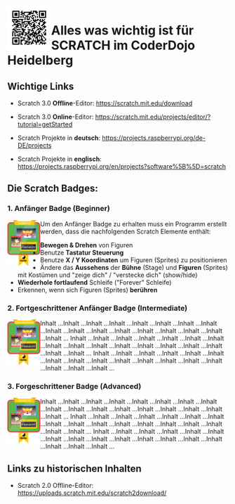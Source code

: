 <img align="left" width="100" height="100" src="https://github.com/CoderDojoHD/DojoContent/blob/master/Scratch/CoderDojoHD-Scratch.png">

# Alles was wichtig ist für SCRATCH im CoderDojo Heidelberg

## Wichtige Links
* Scratch 3.0 **Offline**-Editor: https://scratch.mit.edu/download
* Scratch 3.0 **Online**-Editor: https://scratch.mit.edu/projects/editor/?tutorial=getStarted


* Scratch Projekte in **deutsch**: https://projects.raspberrypi.org/de-DE/projects
* Scratch Projekte in **englisch**: https://projects.raspberrypi.org/en/projects?software%5B%5D=scratch

## Die Scratch Badges:

### 1. **Anfänger Badge** (Beginner)
<img align="left" width="75" height="104" src="https://github.com/CoderDojoHD/DojoContent/blob/master/Scratch/Badge-1-Beginner.png">

Um den Anfänger Badge zu erhalten muss ein Programm erstellt werden, dass die nachfolgenden Scratch Elemente enthält:


* **Bewegen & Drehen** von Figuren
* Benutze **Tastatur Steuerung**
* Benutze **X / Y Koordinaten** um Figuren (Sprites) zu positionieren
* Ändere das **Aussehens** der **Bühne** (Stage) und **Figuren** (Sprites) mit Kostümen und "zeige dich" / "verstecke dich" (show/hide)
* **Wiederhole fortlaufend** Schleife ("Forever" Schleife)
* Erkennen, wenn sich Figuren (Sprites) **berühren**


### 2. **Fortgeschrittener Anfänger** Badge (Intermediate)
<img align="left" width="75" height="104" src="https://github.com/CoderDojoHD/DojoContent/blob/master/Scratch/Badge-2-Intermediate.png">

Inhalt ...Inhalt ...Inhalt ...Inhalt ...Inhalt ...Inhalt ...Inhalt ...Inhalt ...Inhalt ...Inhalt ...Inhalt ...Inhalt ...Inhalt ...Inhalt ...Inhalt ...Inhalt ...Inhalt ...
Inhalt ...Inhalt ...Inhalt ...Inhalt ...Inhalt ...Inhalt ...Inhalt ...Inhalt ...Inhalt ...Inhalt ...Inhalt ...Inhalt ...Inhalt ...Inhalt ...Inhalt ...Inhalt ...Inhalt ...
Inhalt ...Inhalt ...Inhalt ...Inhalt ...Inhalt ...Inhalt ...Inhalt ...Inhalt ...Inhalt ...Inhalt ...Inhalt ...Inhalt ...Inhalt ...Inhalt ...Inhalt ...Inhalt ...Inhalt ...


### 3. **Forgeschrittener Badge** (Advanced) 
<img align="left" width="75" height="104" src="https://github.com/CoderDojoHD/DojoContent/blob/master/Scratch/Badge-3-Advanced.png">

Inhalt ...Inhalt ...Inhalt ...Inhalt ...Inhalt ...Inhalt ...Inhalt ...Inhalt ...Inhalt ...Inhalt ...Inhalt ...Inhalt ...Inhalt ...Inhalt ...Inhalt ...Inhalt ...Inhalt ...
Inhalt ...Inhalt ...Inhalt ...Inhalt ...Inhalt ...Inhalt ...Inhalt ...Inhalt ...Inhalt ...Inhalt ...Inhalt ...Inhalt ...Inhalt ...Inhalt ...Inhalt ...Inhalt ...Inhalt ...
Inhalt ...Inhalt ...Inhalt ...Inhalt ...Inhalt ...Inhalt ...Inhalt ...Inhalt ...Inhalt ...Inhalt ...Inhalt ...Inhalt ...Inhalt ...Inhalt ...Inhalt ...Inhalt ...Inhalt ...

## Links zu historischen Inhalten
* Scratch 2.0 Offline-Editor: https://uploads.scratch.mit.edu/scratch2download/
